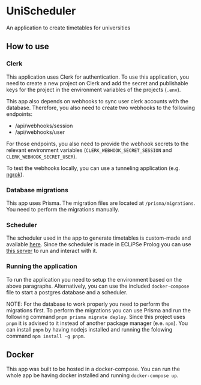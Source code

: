 # UniScheduler

An application to create timetables for universities

## How to use

### Clerk

This application uses Clerk for authentication. To use this application, you need to create a new project on Clerk and add the secret and publishable keys for the project in the environment variables of the projects (`.env`).

This app also depends on webhooks to sync user clerk accounts with the database. Therefore, you also need to create two webhooks to the following endpoints:

- /api/webhooks/session
- /api/webhooks/user

For those endpoints, you also need to provide the webhook secrets to the relevant environment variables (`CLERK_WEBHOOK_SECRET_SESSION` and `CLERK_WEBHOOK_SECRET_USER`).

To test the webhooks locally, you can use a tunneling application (e.g. [ngrok](https://ngrok.com/)).

### Database migrations

This app uses Prisma. The migration files are located at `/prisma/migrations`. You need to perform the migrations manually.

### Scheduler

The scheduler used in the app to generate timetables is custom-made and available [here](https://github.com/steliosmagalios/university-scheduler). Since the scheduler is made in ECLiPSe Prolog you can use [this server](https://github.com/steliosmagalios/unischeduler-server) to run and interact with it.

### Running the application

To run the application you need to setup the environment based on the above paragraphs. Alternatively, you can use the included `docker-compose` file to start a postgres database and a scheduler.

NOTE: For the database to work properly you need to perform the migrations first. To perform the migrations you can use Prisma and run the following command `pnpm prisma migrate deploy`. Since this project uses `pnpm` it is advised to it instead of another package manager (e.e. `npm`). You can install `pnpm` by having nodejs installed and running the folowing command `npm install -g pnpm`.

## Docker

This app was built to be hosted in a docker-compose. You can run the whole app be having docker installed and running `docker-compose up`.
